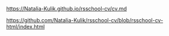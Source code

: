 https://Natalia-Kulik.github.io/rsschool-cv/cv.md

https://github.com/Natalia-Kulik/rsschool-cv/blob/rsschool-cv-html/index.html
